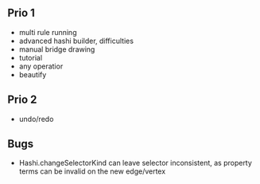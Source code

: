 ## Prio 1

- multi rule running
- advanced hashi builder, difficulties
- manual bridge drawing
- tutorial
- any operatior
- beautify

## Prio 2

- undo/redo

## Bugs

- Hashi.changeSelectorKind can leave selector inconsistent, as property terms can be invalid on the new edge/vertex
